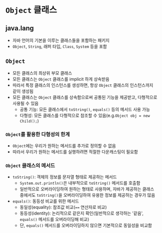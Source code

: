 # `Object` 클래스

## java.lang

- 자바 언어의 기본을 이루는 클래스들을 포함하는 패키지
- `Object`, `String`, 래퍼 타입, `Class`, `System` 등을 포함

## `Object`

- 모든 클래스의 최상위 부모 클래스
- 모든 클래스는 `Object` 클래스를 implicit 하게 상속받음
- 따라서 특정 클래스의 인스턴스를 생성하면, 항상 `Object` 클래스의 인스턴스까지 같이 생성됨
- 모든 클래스는 `Object` 클래스를 상속함으로써 공통된 기능을 제공받고, 다형적으로 사용될 수 있음
  - 공통 기능: 모든 클래스에서 `toString()`, `equals()` 등의 메서드 사용 가능
  - 다형성: 모든 클래스를 다형적으로 참조할 수 있음(e.g.`Object obj = new Child();`)

### `Object`를 활용한 다형성의 한계

- `Object`에는 우리가 원하는 메서드를 추가로 정의할 수 없음
- 따라서 우리가 원하는 메서드를 실행하려면 적절한 다운캐스팅이 필요함

### `Object` 클래스의 메서드

- `toString()`: 객체의 정보를 문자열 형태로 제공하는 메서드
  - `System.out.println()`은 내부적으로 `toString()` 메서드를 호출함
  - 일반적으로 오버라이딩하여 원하는 형태로 사용하며, 자바가 제공하는 클래스 중에서도 `toString()`을 오버라이딩하여 유용한 정보를 제공하는 경우가 많음
- `equals()`: 동등성 비교를 위한 메서드
  - 동일성(equality): 참조값 비교(`==` 연산자로 비교)
  - 동등성(identity): 논리적으로 같은지 확인(일반적으로 생각하는 '같음', `equals()` 메서드를 오버라이딩해 비교)
  - 단, `equals()` 메서드를 오버라이딩하지 않으면 기본적으로 동일성을 비교함